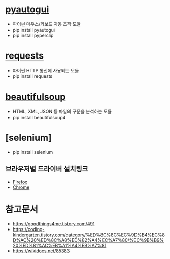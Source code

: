 # [pyautogui](https://codetorial.net/pyautogui/index.html)
- 파이썬 마우스/키보드 자동 조작 모듈 
- pip install pyautogui
- pip install pyperclip 

# [requests](https://www.daleseo.com/python-requests/)
- 파이썬 HTTP 통신에 사용되는 모듈
- pip install requests

# [beautifulsoup](https://wikidocs.net/85739)
- HTML, XML, JSON 등 파일의 구문을 분석하는 모듈
- pip install beautifulsoup4

# [selenium]
- pip install selenium
## 브라우저별 드라이버 설치링크
- [Firefox](https://github.com/mozilla/geckodriver/releases)
- [Chrome](https://chromedriver.chromium.org/downloads)

# 참고문서 
- https://goodthings4me.tistory.com/491
- https://coding-kindergarten.tistory.com/category/%ED%8C%8C%EC%9D%B4%EC%8D%AC%20%ED%8C%A8%ED%82%A4%EC%A7%80/%EC%9B%B9%20%ED%81%AC%EB%A1%A4%EB%A7%81
- https://wikidocs.net/85383

